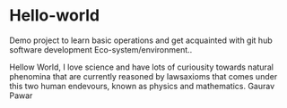 # Hello-world
Demo project to learn basic operations and get acquainted with git hub  software development Eco-system/environment..

Hellow World,
I love science and have lots of curiousity towards natural phenomina that are currently reasoned by lawsaxioms that comes under this two human endevours, known as physics and mathematics.
Gaurav Pawar
